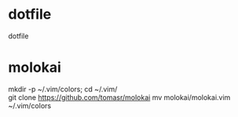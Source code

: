 # dotfile
 dotfile

# molokai
 mkdir -p ~/.vim/colors; cd ~/.vim/  
 git clone https://github.com/tomasr/molokai
 mv molokai/molokai.vim ~/.vim/colors  
